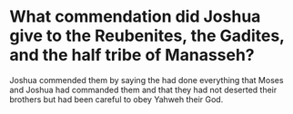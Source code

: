 # What commendation did Joshua give to the Reubenites, the Gadites, and the half tribe of Manasseh?

Joshua commended them by saying the had done everything that Moses and Joshua had commanded them and that they had not deserted their brothers but had been careful to obey Yahweh their God.
